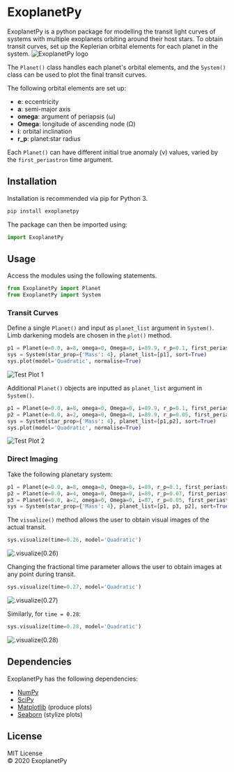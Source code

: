 # ExoplanetPy 

ExoplanetPy is a python package for modelling the transit light curves of systems with multiple exoplanets orbiting around their host stars.
To obtain transit curves, set up the Keplerian orbital elements for each planet in the system.
![](https://raw.githubusercontent.com/ExoplanetPy/ExoplanetPy/master/images/logo_400.png "ExoplanetPy logo")

The `Planet()` class handles each planet's orbital elements, and the `System()` class can be used to plot the final transit curves.

The following orbital elements are set up:
- **e**: eccentricity 
- **a**: semi-major axis 
- **omega**: argument of periapsis (ω) 
- **Omega**: longitude of ascending node (Ω) 
- **i**: orbital inclination 
- **r_p**: planet:star radius 

Each `Planet()` can have different initial true anomaly (ν) values, varied by the `first_periastron` time argument.

## Installation
Installation is recommended via pip for Python 3.
```python
pip install exoplanetpy
```
The package can then be imported using:
```python
import ExoplanetPy
```

## Usage
Access the modules using the following statements.
```python
from ExoplanetPy import Planet
from ExoplanetPy import System
```
### Transit Curves
Define a single `Planet()` and input as `planet_list` argument in `System()`.  
Limb darkening models are chosen in the `plot()` method.
```python
p1 = Planet(e=0.0, a=8, omega=0, Omega=0, i=89.9, r_p=0.1, first_periastron=0.0)
sys = System(star_prop={'Mass': 4}, planet_list=[p1], sort=True)
sys.plot(model='Quadratic', normalise=True)
```
![](https://raw.githubusercontent.com/ExoplanetPy/ExoplanetPy/master/ExoplanetPy/test_plots/test_plot_1.png "Test Plot 1")

Additional `Planet()` objects are inputted as `planet_list` argument in `System()`.
```python
p1 = Planet(e=0.0, a=8, omega=0, Omega=0, i=89.9, r_p=0.1, first_periastron=0.0)
p2 = Planet(e=0.0, a=2, omega=0, Omega=0, i=89.9, r_p=0.05, first_periastron=0.0)
sys = System(star_prop={'Mass': 4}, planet_list=[p1,p2], sort=True)
sys.plot(model='Quadratic', normalise=True)
```
![](https://raw.githubusercontent.com/ExoplanetPy/ExoplanetPy/master/ExoplanetPy/test_plots/testv0_plot.png "Test Plot 2")

### Direct Imaging
Take the following planetary system:
```python
p1 = Planet(e=0.0, a=8, omega=0, Omega=0, i=89, r_p=0.1, first_periastron=0.03)
p2 = Planet(e=0.0, a=4, omega=0, Omega=0, i=89, r_p=0.07, first_periastron=0.52)
p3 = Planet(e=0.0, a=2, omega=0, Omega=0, i=87, r_p=0.05, first_periastron=0.0)
sys = System(star_prop={'Mass': 4}, planet_list=[p1, p3, p2], sort=True)
```
The `visualize()` method allows the user to obtain visual images of the actual transit.
```python
sys.visualize(time=0.26, model='Quadratic')
```
![](https://raw.githubusercontent.com/ExoplanetPy/ExoplanetPy/0.1.1/ExoplanetPy/test_plots/visualize-0.26.png ".visualize(0.26)")

Changing the fractional time parameter allows the user to obtain images at any point during transit. 
```python
sys.visualize(time=0.27, model='Quadratic')
```
![](https://raw.githubusercontent.com/ExoplanetPy/ExoplanetPy/0.1.1/ExoplanetPy/test_plots/visualize-0.27.png ".visualize(0.27)")

Similarly, for `time = 0.28`:
```python
sys.visualize(time=0.28, model='Quadratic')
```
![](https://raw.githubusercontent.com/ExoplanetPy/ExoplanetPy/0.1.1/ExoplanetPy/test_plots/visualize-0.28.png ".visualize(0.28)")

## Dependencies
ExoplanetPy has the following dependencies:
* [NumPy](https://numpy.org/)
* [SciPy](https://www.scipy.org/)
* [Matplotlib](https://matplotlib.org/)  (produce plots)
* [Seaborn](https://seaborn.pydata.org/) (stylize plots)

## License 
MIT License  
© 2020 ExoplanetPy
